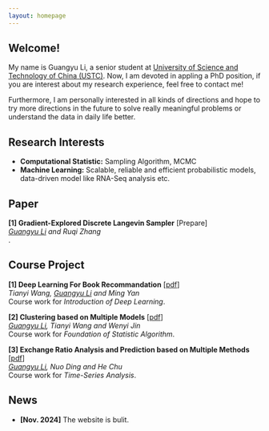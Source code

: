 ```yaml
---
layout: homepage
---
```


## Welcome!

My name is Guangyu Li, a senior student at [University of Science and Technology of China (USTC)](https://en.ustc.edu.cn/). Now, I am devoted in appling a PhD position, if you are interest about my research experience, feel free to contact me!

Furthermore, I am personally interested in all kinds of directions and hope to try more directions in the future to solve really meaningful problems or understand the data in daily life better.

## Research Interests

- **Computational Statistic:** Sampling Algorithm, MCMC
- **Machine Learning:** Scalable, reliable and efficient probabilistic models, data-driven model like RNA-Seq analysis etc.

## Paper
<b>[1] Gradient-Explored Discrete Langevin Sampler</b> [Prepare]<br/>
*<u>Guangyu Li</u> and Ruqi Zhang* <br/>.

## Course Project

<b>[1] Deep Learning For Book Recommandation</b> [[pdf](../assets/files/Deep_Learning_for_Recommendation.pdf)]<br/>
*Tianyi Wang, <u>Guangyu Li</u> and Ming Yan* <br/>
Course work for *Introduction of Deep Learning*.

<b>[2] Clustering based on Multiple Models</b> [[pdf](../assets/files/SA_FINAL(1).pdf)]<br/>
*<u>Guangyu Li</u>, Tianyi Wang and Wenyi Jin* <br/>
Course work for *Foundation of Statistic Algorithm*.

<b>[3] Exchange Ratio Analysis and Prediction based on Multiple Methods</b> [[pdf](../assets/files/ratio.pdf)]<br/>
*<u>Guangyu Li</u>, Nuo Ding and He Chu* <br/>
Course work for *Time-Series Analysis*.



## News

- **[Nov. 2024]** The website is bulit.
